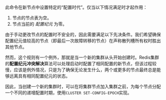 此命令在新节点中设置特定的“配置时代”。仅当以下情况满足时才起作用：

1. 节点的节点表为空。
2. 节点当前的 *配置纪元* 为零。

由于手动更改节点的配置时不安全的，因此需要满足以下先决条件。我们希望确保配置纪元值较高的节点（即最后一次故障转移的节点）在声称散列槽所有权时胜出其他节点。

然而，这个规则有一个例外，那就是当一个新的集群从头开始创建时。Redis集群的**配置纪元冲突解决**算法可以处理启动时配置了相同配置的新节点，但该过程较慢，应该是例外情况，只是为了确保无论发生什么，两个或更多的节点最终总是能够远离具有相同配置纪元的状态。

因此，当创建一个新的集群时，可以在将集群节点加入集群之前，为每个节点分配一个不同的递增配置时期，使用`CLUSTER SET-CONFIG-EPOCH`实现。
